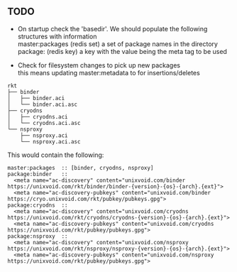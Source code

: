 TODO
----
- On startup check the 'basedir'. We should populate the following structures with information  
  master:packages (redis set) a set of package names in the directory  
  package:<name>  (redis key) a key with the value being the meta tag to be used  

- Check for filesystem changes to pick up new packages  
  this means updating master:metadata to for insertions/deletes

```
rkt
├── binder
│   ├── binder.aci
│   └── binder.aci.asc
├── cryodns
│   ├── cryodns.aci
│   └── cryodns.aci.asc
└── nsproxy
    ├── nsproxy.aci
    └── nsproxy.aci.asc
```

This would contain the following:

```
master:packages  :: [binder, cryodns, nsproxy]
package:binder   ::
  <meta name="ac-discovery" content="unixvoid.com/binder https://unixvoid.com/rkt/binder/binder-{version}-{os}-{arch}.{ext}"> 
  <meta name="ac-discovery-pubkeys" content="unixvoid.com/binder https://cryo.unixvoid.com/rkt/pubkey/pubkeys.gpg"> 
package:cryodns  ::
  <meta name="ac-discovery" content="unixvoid.com/cryodns https://unixvoid.com/rkt/cryodns/cryodns-{version}-{os}-{arch}.{ext}"> 
  <meta name="ac-discovery-pubkeys" content="unixvoid.com/cryodns https://unixvoid.com/rkt/pubkey/pubkeys.gpg"> 
package:nsproxy  ::
  <meta name="ac-discovery" content="unixvoid.com/nsproxy https://unixvoid.com/rkt/nsproxy/nsproxy-{version}-{os}-{arch}.{ext}"> 
  <meta name="ac-discovery-pubkeys" content="unixvoid.com/nsproxy https://unixvoid.com/rkt/pubkey/pubkeys.gpg"> 
```
